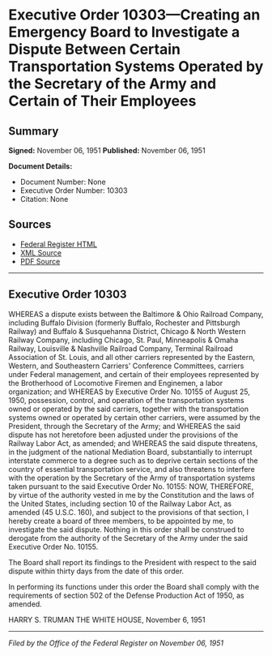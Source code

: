 # Executive Order 10303—Creating an Emergency Board to Investigate a Dispute Between Certain Transportation Systems Operated by the Secretary of the Army and Certain of Their Employees

## Summary

**Signed:** November 06, 1951
**Published:** November 06, 1951

**Document Details:**
- Document Number: None
- Executive Order Number: 10303
- Citation: None

## Sources
- [Federal Register HTML](https://www.presidency.ucsb.edu/documents/executive-order-10303-creating-emergency-board-investigate-dispute-between-certain)
- [XML Source](None)
- [PDF Source](None)

---

## Executive Order 10303

WHEREAS a dispute exists between the Baltimore & Ohio Railroad Company, including Buffalo Division (formerly Buffalo, Rochester and Pittsburgh Railway) and Buffalo & Susquehanna District, Chicago & North Western Railway Company, including Chicago, St. Paul, Minneapolis & Omaha Railway, Louisville & Nashville Railroad Company, Terminal Railroad Association of St. Louis, and all other carriers represented by the Eastern, Western, and Southeastern Carriers' Conference Committees, carriers under Federal management, and certain of their employees represented by the Brotherhood of Locomotive Firemen and Enginemen, a labor organization; and
WHEREAS by Executive Order No. 10155 of August 25, 1950, possession, control, and operation of the transportation systems owned or operated by the said carriers, together with the transportation systems owned or operated by certain other carriers, were assumed by the President, through the Secretary of the Army; and
WHEREAS the said dispute has not heretofore been adjusted under the provisions of the Railway Labor Act, as amended; and
WHEREAS the said dispute threatens, in the judgment of the national Mediation Board, substantially to interrupt interstate commerce to a degree such as to deprive certain sections of the country of essential transportation service, and also threatens to interfere with the operation by the Secretary of the Army of transportation systems taken pursuant to the said Executive Order No. 10155:
NOW, THEREFORE, by virtue of the authority vested in me by the Constitution and the laws of the United States, including section 10 of the Railway Labor Act, as amended (45 U.S.C. 160), and subject to the provisions of that section, I hereby create a board of three members, to be appointed by me, to investigate the said dispute. Nothing in this order shall be construed to derogate from the authority of the Secretary of the Army under the said Executive Order No. 10155.

The Board shall report its findings to the President with respect to the said dispute within thirty days from the date of this order.

In performing its functions under this order the Board shall comply with the requirements of section 502 of the Defense Production Act of 1950, as amended.

HARRY S. TRUMAN
THE WHITE HOUSE,
November 6, 1951

---

*Filed by the Office of the Federal Register on November 06, 1951*

